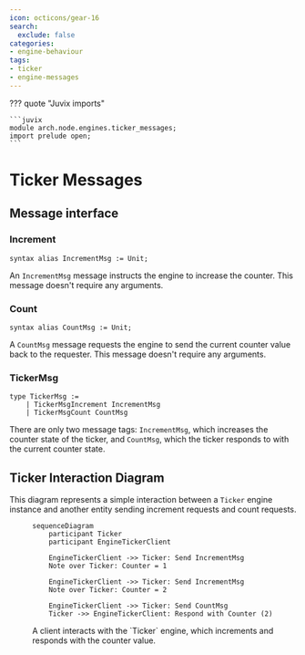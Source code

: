 ```yaml
---
icon: octicons/gear-16
search:
  exclude: false
categories:
- engine-behaviour
tags:
- ticker
- engine-messages
---
```


??? quote "Juvix imports"

    ```juvix
    module arch.node.engines.ticker_messages;
    import prelude open;
    ```

# Ticker Messages

## Message interface

### Increment

```juvix
syntax alias IncrementMsg := Unit;
```

An `IncrementMsg` message instructs the engine to increase the counter. This
message doesn't require any arguments.

### Count

```juvix
syntax alias CountMsg := Unit;
```

A `CountMsg` message requests the engine to send the current counter value back to
the requester. This message doesn't require any arguments.


### TickerMsg

<!-- --8<-- [start:TickerMsg] -->
```juvix
type TickerMsg :=
    | TickerMsgIncrement IncrementMsg
    | TickerMsgCount CountMsg
```
<!-- --8<-- [end:TickerMsg] -->


There are only two message tags: `IncrementMsg`, which increases the counter
state of the ticker, and `CountMsg`, which the ticker responds to with the current
counter state.

## Ticker Interaction Diagram

This diagram represents a simple interaction between a `Ticker` engine instance
and another entity sending increment requests and count requests.

<!-- --8<-- [start:message-sequence-diagram] -->
<figure markdown="span">

```mermaid
sequenceDiagram
    participant Ticker
    participant EngineTickerClient

    EngineTickerClient ->> Ticker: Send IncrementMsg
    Note over Ticker: Counter = 1

    EngineTickerClient ->> Ticker: Send IncrementMsg
    Note over Ticker: Counter = 2

    EngineTickerClient ->> Ticker: Send CountMsg
    Ticker ->> EngineTickerClient: Respond with Counter (2)
```

<figcaption markdown="span">
A client interacts with the `Ticker` engine, which increments and responds with the counter value.
</figcaption>
</figure>
